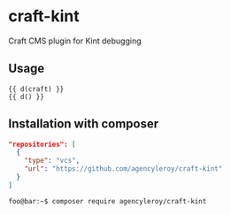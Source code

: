 # craft-kint
Craft CMS plugin for Kint debugging

## Usage

```twig
{{ d(craft) }}
{{ d() }}
```

## Installation with composer

```json
"repositories": [
  {
    "type": "vcs",
    "url": "https://github.com/agencyleroy/craft-kint"
  }
]
```

```console
foo@bar:~$ composer require agencyleroy/craft-kint
```
